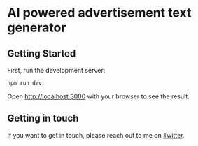# AI powered advertisement text generator

## Getting Started

First, run the development server:

```bash
npm run dev
```

Open [http://localhost:3000](http://localhost:3000) with your browser to see the result.

## Getting in touch

If you want to get in touch, please reach out to me on [Twitter](https://twitter.com/bart_the_smart).
